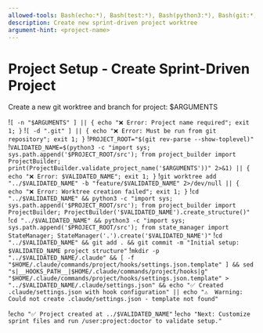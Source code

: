 ```yaml
---
allowed-tools: Bash(echo:*), Bash(test:*), Bash(python3:*), Bash(git:*)
description: Create new sprint-driven project worktree
argument-hint: <project-name>
---
```


# Project Setup - Create Sprint-Driven Project

Create a new git worktree and branch for project: $ARGUMENTS

!`[ -n "$ARGUMENTS" ] || { echo "❌ Error: Project name required"; exit 1; }`
!`[ -d ".git" ] || { echo "❌ Error: Must be run from git repository"; exit 1; }`
!`PROJECT_ROOT="$(git rev-parse --show-toplevel)"`
!`VALIDATED_NAME=$(python3 -c "import sys; sys.path.append('$PROJECT_ROOT/src'); from project_builder import ProjectBuilder; print(ProjectBuilder.validate_project_name('$ARGUMENTS'))" 2>&1) || { echo "❌ Error: $VALIDATED_NAME"; exit 1; }`
!`git worktree add "../$VALIDATED_NAME" -b "feature/$VALIDATED_NAME" 2>/dev/null || { echo "❌ Error: Worktree creation failed"; exit 1; }`
!`cd "../$VALIDATED_NAME" && python3 -c "import sys; sys.path.append('$PROJECT_ROOT/src'); from project_builder import ProjectBuilder; ProjectBuilder('$VALIDATED_NAME').create_structure()"`
!`cd "../$VALIDATED_NAME" && python3 -c "import sys; sys.path.append('$PROJECT_ROOT/src'); from state_manager import StateManager; StateManager('.').create('$VALIDATED_NAME')"`
!`cd "../$VALIDATED_NAME" && git add . && git commit -m "Initial setup: $VALIDATED_NAME project structure"`
!`mkdir -p "../$VALIDATED_NAME/.claude" && [ -f "$HOME/.claude/commands/project/hooks/settings.json.template" ] && sed "s|__HOOKS_PATH__|$HOME/.claude/commands/project/hooks|g" "$HOME/.claude/commands/project/hooks/settings.json.template" > "../$VALIDATED_NAME/.claude/settings.json" && echo "✅ Created .claude/settings.json with hook configuration" || echo "⚠️  Warning: Could not create .claude/settings.json - template not found"`

!`echo "✅ Project created at ../$VALIDATED_NAME"`
!`echo "Next: Customize sprint files and run /user:project:doctor to validate setup."`